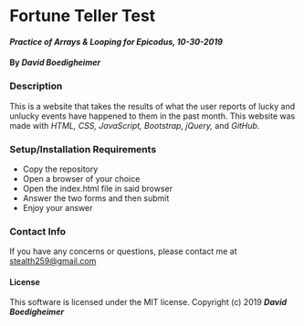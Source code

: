 # **Fortune Teller Test**
#### _Practice of Arrays & Looping for Epicodus, 10-30-2019_
#### By _David Boedigheimer_
### Description
This is a website that takes the results of what the user reports of lucky and unlucky events have happened to them in the past month. This website was made with _HTML, CSS, JavaScript, Bootstrap, jQuery,_ and _GitHub._
### Setup/Installation Requirements
* Copy the repository
* Open a browser of your choice
* Open the index.html file in said browser
* Answer the two forms and then submit
* Enjoy your answer

### Contact Info
If you have any concerns or questions, please contact me at stealth259@gmail.com
#### License
This software is licensed under the MIT license.
Copyright (c) 2019 _**David Boedigheimer**_
